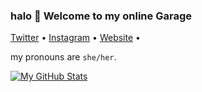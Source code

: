 ### halo 👋 Welcome to my online Garage


<p align="left">
  <a href="https://twitter.com/sur_dev12">Twitter</a> •
  <a href="https://instagram.com/surxdev">Instagram</a> •  
  <a href="https://suraaga.github.io">Website</a> •
</p>
  
 my pronouns are `she/her`.



 [![My GitHub Stats](https://github-readme-stats.vercel.app/api?username=euphorichubbbb)](https://github.com/euphorichubbbb)  
